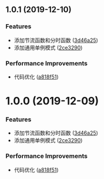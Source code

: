 ## 1.0.1 (2019-12-10)


### Features

* 添加节流函数和分时函数 ([3d46a25](https://github.com/lihaizhong/toolkit/commit/3d46a25374c71430133a104ab347e28bedd4ff48))
* 添加通用单例模式 ([2ce3290](https://github.com/lihaizhong/toolkit/commit/2ce3290f105305c133b0bc4b95cdf6315e25f914))


### Performance Improvements

* 代码优化 ([a818f51](https://github.com/lihaizhong/toolkit/commit/a818f51c588202168422f83eae80d18b11d849a3))



# 1.0.0 (2019-12-09)


### Features

* 添加节流函数和分时函数 ([3d46a25](https://github.com/lihaizhong/toolkit/commit/3d46a25374c71430133a104ab347e28bedd4ff48))
* 添加通用单例模式 ([2ce3290](https://github.com/lihaizhong/toolkit/commit/2ce3290f105305c133b0bc4b95cdf6315e25f914))


### Performance Improvements

* 代码优化 ([a818f51](https://github.com/lihaizhong/toolkit/commit/a818f51c588202168422f83eae80d18b11d849a3))



